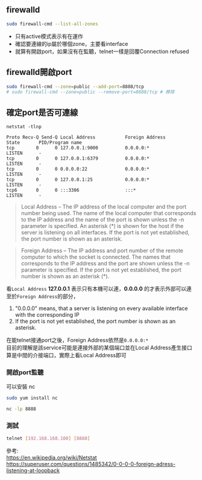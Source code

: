 ## firewalld
```sh
sudo firewall-cmd --list-all-zones
```
* 只有active模式表示有在運作
* 確認要連線的ip屬於哪個zone，主要看interface
* 就算有開啟port，如果沒有在監聽，telnet一樣是回覆Connection refused

## firewalld開啟port
```sh
sudo firewall-cmd --zone=public --add-port=8888/tcp
# sudo firewall-cmd --zone=public --remove-port=8888/tcp # 移除
```

## 確定port是否可連線
`netstat -tlnp`
```
Proto Recv-Q Send-Q Local Address           Foreign Address         State       PID/Program name    
tcp        0      0 127.0.0.1:9000          0.0.0.0:*               LISTEN      -                   
tcp        0      0 127.0.0.1:6379          0.0.0.0:*               LISTEN      -                   
tcp        0      0 0.0.0.0:22              0.0.0.0:*               LISTEN      -                   
tcp        0      0 127.0.0.1:25            0.0.0.0:*               LISTEN      -                   
tcp6       0      0 :::3306                 :::*                    LISTEN      -  
```
> Local Address – The IP address of the local computer and the port number being used. The name of the local computer that corresponds to the IP address and the name of the port is shown unless the -n parameter is specified. An asterisk (*) is shown for the host if the server is listening on all interfaces. If the port is not yet established, the port number is shown as an asterisk.


> Foreign Address – The IP address and port number of the remote computer to which the socket is connected. The names that corresponds to the IP address and the port are shown unless the -n parameter is specified. If the port is not yet established, the port number is shown as an asterisk (*).


看`Local Address` __127.0.0.1__ 表示只有本機可以連，__0.0.0.0__ 的才表示外部可以連  
至於`Foreign Address`的部分，
1. "0.0.0.0" means, that a server is listening on every available interface with the corresponding IP
2. If the port is not yet established, the port number is shown as an asterisk.

在能telnet接通port之後，Foreign Address依然是`0.0.0.0:*`  
目前的理解是該service可能是連接外部的某個端口並在Local Address產生接口  
算是中間的介接端口，實際上看Local Address即可



### 開啟port監聽
可以安裝 nc
```bash
sudo yum install nc
```
```bash
nc -lp 8888
```


### 測試
```sh
telnet [192.168.168.100] [8888]
```

參考:  
https://en.wikipedia.org/wiki/Netstat  
https://superuser.com/questions/1485342/0-0-0-0-foreign-adress-listening-at-loopback
